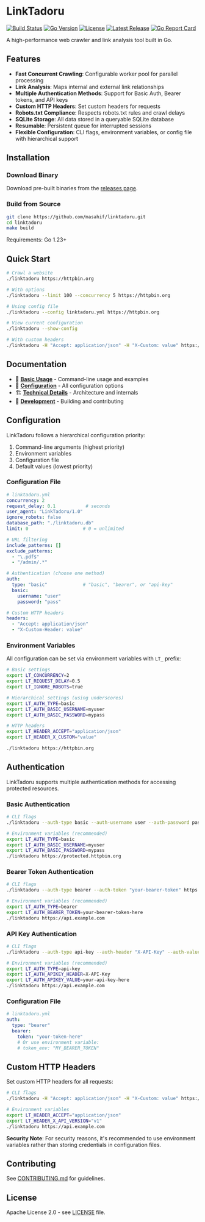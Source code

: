 # LinkTadoru

[![Build Status](https://github.com/masahif/linktadoru/actions/workflows/ci.yml/badge.svg)](https://github.com/masahif/linktadoru/actions/workflows/ci.yml)
[![Go Version](https://img.shields.io/github/go-mod/go-version/masahif/linktadoru)](https://golang.org/doc/devel/release.html)
[![License](https://img.shields.io/github/license/masahif/linktadoru)](LICENSE)
[![Latest Release](https://img.shields.io/github/v/release/masahif/linktadoru)](https://github.com/masahif/linktadoru/releases)
[![Go Report Card](https://goreportcard.com/badge/github.com/masahif/linktadoru)](https://goreportcard.com/report/github.com/masahif/linktadoru)

A high-performance web crawler and link analysis tool built in Go.

## Features

- **Fast Concurrent Crawling**: Configurable worker pool for parallel processing
- **Link Analysis**: Maps internal and external link relationships
- **Multiple Authentication Methods**: Support for Basic Auth, Bearer tokens, and API keys
- **Custom HTTP Headers**: Set custom headers for requests
- **Robots.txt Compliance**: Respects robots.txt rules and crawl delays
- **SQLite Storage**: All data stored in a queryable SQLite database
- **Resumable**: Persistent queue for interrupted sessions
- **Flexible Configuration**: CLI flags, environment variables, or config file with hierarchical support

## Installation

### Download Binary

Download pre-built binaries from the [releases page](https://github.com/masahif/linktadoru/releases).

### Build from Source

```bash
git clone https://github.com/masahif/linktadoru.git
cd linktadoru
make build
```

Requirements: Go 1.23+

## Quick Start

```bash
# Crawl a website
./linktadoru https://httpbin.org

# With options
./linktadoru --limit 100 --concurrency 5 https://httpbin.org

# Using config file
./linktadoru --config linktadoru.yml https://httpbin.org

# View current configuration
./linktadoru --show-config

# With custom headers
./linktadoru -H "Accept: application/json" -H "X-Custom: value" https://api.example.com
```

## Documentation

- 📖 **[Basic Usage](docs/basic-usage.md)** - Command-line usage and examples
- 🔧 **[Configuration](docs/configuration.md)** - All configuration options
- 🏗️ **[Technical Details](docs/technical-specification.md)** - Architecture and internals
- 🚀 **[Development](docs/development.md)** - Building and contributing

## Configuration

LinkTadoru follows a hierarchical configuration priority:
1. Command-line arguments (highest priority)
2. Environment variables
3. Configuration file
4. Default values (lowest priority)

### Configuration File

```yaml
# linktadoru.yml
concurrency: 2
request_delay: 0.1           # seconds
user_agent: "LinkTadoru/1.0"
ignore_robots: false
database_path: "./linktadoru.db"
limit: 0                    # 0 = unlimited

# URL filtering
include_patterns: []
exclude_patterns:
  - "\.pdf$"
  - "/admin/.*"

# Authentication (choose one method)
auth:
  type: "basic"             # "basic", "bearer", or "api-key"
  basic:
    username: "user"
    password: "pass"

# Custom HTTP headers
headers:
  - "Accept: application/json"
  - "X-Custom-Header: value"
```

### Environment Variables

All configuration can be set via environment variables with `LT_` prefix:

```bash
# Basic settings
export LT_CONCURRENCY=2
export LT_REQUEST_DELAY=0.5
export LT_IGNORE_ROBOTS=true

# Hierarchical settings (using underscores)
export LT_AUTH_TYPE=basic
export LT_AUTH_BASIC_USERNAME=myuser
export LT_AUTH_BASIC_PASSWORD=mypass

# HTTP headers
export LT_HEADER_ACCEPT="application/json"
export LT_HEADER_X_CUSTOM="value"

./linktadoru https://httpbin.org
```

## Authentication

LinkTadoru supports multiple authentication methods for accessing protected resources.

### Basic Authentication

```bash
# CLI flags
./linktadoru --auth-type basic --auth-username user --auth-password pass https://protected.httpbin.org

# Environment variables (recommended)
export LT_AUTH_TYPE=basic
export LT_AUTH_BASIC_USERNAME=myuser
export LT_AUTH_BASIC_PASSWORD=mypass
./linktadoru https://protected.httpbin.org
```

### Bearer Token Authentication

```bash
# CLI flags
./linktadoru --auth-type bearer --auth-token "your-bearer-token" https://api.example.com

# Environment variables (recommended)
export LT_AUTH_TYPE=bearer
export LT_AUTH_BEARER_TOKEN=your-bearer-token-here
./linktadoru https://api.example.com
```

### API Key Authentication

```bash
# CLI flags
./linktadoru --auth-type api-key --auth-header "X-API-Key" --auth-value "your-key" https://api.example.com

# Environment variables (recommended)
export LT_AUTH_TYPE=api-key
export LT_AUTH_APIKEY_HEADER=X-API-Key
export LT_AUTH_APIKEY_VALUE=your-api-key-here
./linktadoru https://api.example.com
```

### Configuration File

```yaml
# linktadoru.yml
auth:
  type: "bearer"
  bearer:
    token: "your-token-here"
    # Or use environment variable:
    # token_env: "MY_BEARER_TOKEN"
```

## Custom HTTP Headers

Set custom HTTP headers for all requests:

```bash
# CLI flags
./linktadoru -H "Accept: application/json" -H "X-Custom: value" https://api.example.com

# Environment variables
export LT_HEADER_ACCEPT="application/json"
export LT_HEADER_X_API_VERSION="v1"
./linktadoru https://api.example.com
```

**Security Note**: For security reasons, it's recommended to use environment variables rather than storing credentials in configuration files.

## Contributing

See [CONTRIBUTING.md](CONTRIBUTING.md) for guidelines.

## License

Apache License 2.0 - see [LICENSE](LICENSE) file.